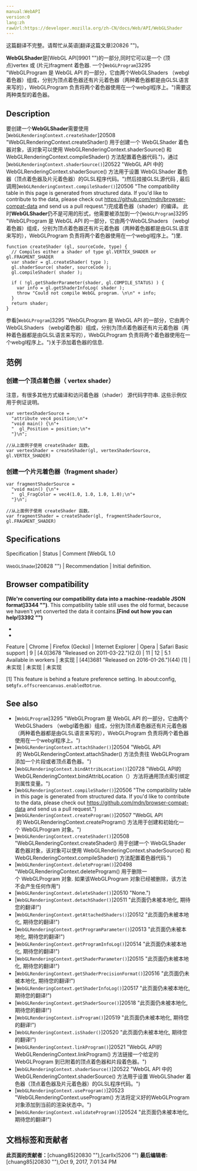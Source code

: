 ```yaml
---
manual:WebAPI
version:0
lang:zh
rawUrl:https://developer.mozilla.org/zh-CN/docs/Web/API/WebGLShader
---
```




这篇翻译不完整。请帮忙从英语[翻译这篇文章]20826 "")。






**WebGLShader**是[WebGL API]9901 "")的一部分,同时它可以是一个 (顶点)vertex 或 (片元)fragment 着色器. 一个[`WebGLProgram`]3295 "WebGLProgram 是 WebGL API 的一部分，它由两个WebGLShaders （webgl着色器）组成，分别为顶点着色器还有片元着色器（两种着色器都是由GLSL语言来写的），WebGLProgram 负责将两个着色器使用在一个webgl程序上。")需要这两种类型的着色器。


## Description<a name="Description"></a>


要创建一个**WebGLShader**需要使用[`WebGLRenderingContext.createShader`]20508 "WebGLRenderingContext.createShader() 用于创建一个 WebGLShader 着色器对象，该对象可以使用 WebGLRenderingContext.shaderSource() 和 WebGLRenderingContext.compileShader() 方法配置着色器代码.")，通过[`WebGLRenderingContext.shaderSource()`]20522 "WebGL API 中的 WebGLRenderingContext.shaderSource() 方法用于设置 WebGLShader 着色器（顶点着色器及片元着色器）的GLSL程序代码。")然后挂接GLSL源代码 , 最后调用[`WebGLRenderingContext.compileShader()`]20506 "The compatibility table in this page is generated from structured data. If you'd like to contribute to the data, please check out https://github.com/mdn/browser-compat-data and send us a pull request.")完成着色器（shader）的编译。 此时**WebGLShader**仍不是可用的形式，他需要被添加到一个[`WebGLProgram`]3295 "WebGLProgram 是 WebGL API 的一部分，它由两个WebGLShaders （webgl着色器）组成，分别为顶点着色器还有片元着色器（两种着色器都是由GLSL语言来写的），WebGLProgram 负责将两个着色器使用在一个webgl程序上。")里.


```
function createShader (gl, sourceCode, type) {
  // Compiles either a shader of type gl.VERTEX_SHADER or gl.FRAGMENT_SHADER
  var shader = gl.createShader( type );
  gl.shaderSource( shader, sourceCode );
  gl.compileShader( shader );

  if ( !gl.getShaderParameter(shader, gl.COMPILE_STATUS) ) {
    var info = gl.getShaderInfoLog( shader );
    throw "Could not compile WebGL program. \n\n" + info;
  }
  return shader;
}
```


参看[`WebGLProgram`]3295 "WebGLProgram 是 WebGL API 的一部分，它由两个WebGLShaders （webgl着色器）组成，分别为顶点着色器还有片元着色器（两种着色器都是由GLSL语言来写的），WebGLProgram 负责将两个着色器使用在一个webgl程序上。")关于添加着色器的信息.


## 范例<a name="范例"></a>

### 创建一个顶点着色器（ vertex shader）<a name="创建一个顶点着色器（_vertex_shader）"></a>


注意，有很多其他方式编译和访问着色器（shader） 源代码字符串. 这些示例仅用于例证说明。


```
var vertexShaderSource =
  "attribute vec4 position;\n"+
  "void main() {\n"+
  "  gl_Position = position;\n"+
  "}\n";

//从上面例子使用 createShader 函数。
var vertexShader = createShader(gl, vertexShaderSource, gl.VERTEX_SHADER)
```

### 创建一个片元着色器（fragment shader）<a name="创建一个片元着色器（fragment_shader）"></a>

```
var fragmentShaderSource =
  "void main() {\n"+
  "  gl_FragColor = vec4(1.0, 1.0, 1.0, 1.0);\n"+
  "}\n";

//从上面例子使用 createShader 函数。
var fragmentShader = createShader(gl, fragmentShaderSource, gl.FRAGMENT_SHADER)
```

## Specifications<a name="Specifications"></a>
Specification | Status | Comment 
[WebGL 1.0<br></br><small>WebGLShader</small>]20828 "") | Recommendation | Initial definition. 


## Browser compatibility<a name="Browser_compatibility"></a>


**[We&#39;re converting our compatibility data into a machine-readable JSON format]3344 "")**. This compatibility table still uses the old format, because we haven&#39;t yet converted the data it contains.**[Find out how you can help!]3392 "")**


* 
* 
Feature | Chrome | Firefox (Gecko) | Internet Explorer | Opera | Safari 
Basic support | 9 | [4.0]3678 "Released on 2011-03-22.")(2.0) | 11 | 12 | 5.1 
Available in workers | 未实现 | [44]3681 "Released on 2016-01-26.")(44) [1] | 未实现 | 未实现 | 未实现 






[1] This feature is behind a feature preference setting. In about:config, set`gfx.offscreencanvas.enabled`to`true`.


## See also<a name="See_also"></a>

* [`WebGLProgram`]3295 "WebGLProgram 是 WebGL API 的一部分，它由两个WebGLShaders （webgl着色器）组成，分别为顶点着色器还有片元着色器（两种着色器都是由GLSL语言来写的），WebGLProgram 负责将两个着色器使用在一个webgl程序上。")
* [`WebGLRenderingContext.attachShader()`]20504 "WebGL API  的 WebGLRenderingContext.attachShader() 方法负责往 WebGLProgram 添加一个片段或者顶点着色器。")
* [`WebGLRenderingContext.bindAttribLocation()`]20728 "WebGL API的WebGLRenderingContext.bindAttribLocation（）方法将通用顶点索引绑定到属性变量。")
* [`WebGLRenderingContext.compileShader()`]20506 "The compatibility table in this page is generated from structured data. If you'd like to contribute to the data, please check out https://github.com/mdn/browser-compat-data and send us a pull request.")
* [`WebGLRenderingContext.createProgram()`]20507 "WebGL API  的 WebGLRenderingContext.createProgram() 方法用于创建和初始化一个 WebGLProgram 对象。")
* [`WebGLRenderingContext.createShader()`]20508 "WebGLRenderingContext.createShader() 用于创建一个 WebGLShader 着色器对象，该对象可以使用 WebGLRenderingContext.shaderSource() 和 WebGLRenderingContext.compileShader() 方法配置着色器代码.")
* [`WebGLRenderingContext.deleteProgram()`]20498 "WebGLRenderingContext.deleteProgram() 用于删除一个 WebGLProgram 对象. 如果该WebGLProgram 对象已经被删除，该方法不会产生任何作用")
* [`WebGLRenderingContext.deleteShader()`]20510 "None.")
* [`WebGLRenderingContext.detachShader()`]20511 "此页面仍未被本地化, 期待您的翻译!")
* [`WebGLRenderingContext.getAttachedShaders()`]20512 "此页面仍未被本地化, 期待您的翻译!")
* [`WebGLRenderingContext.getProgramParameter()`]20513 "此页面仍未被本地化, 期待您的翻译!")
* [`WebGLRenderingContext.getProgramInfoLog()`]20514 "此页面仍未被本地化, 期待您的翻译!")
* [`WebGLRenderingContext.getShaderParameter()`]20515 "此页面仍未被本地化, 期待您的翻译!")
* [`WebGLRenderingContext.getShaderPrecisionFormat()`]20516 "此页面仍未被本地化, 期待您的翻译!")
* [`WebGLRenderingContext.getShaderInfoLog()`]20517 "此页面仍未被本地化, 期待您的翻译!")
* [`WebGLRenderingContext.getShaderSource()`]20518 "此页面仍未被本地化, 期待您的翻译!")
* [`WebGLRenderingContext.isProgram()`]20519 "此页面仍未被本地化, 期待您的翻译!")
* [`WebGLRenderingContext.isShader()`]20520 "此页面仍未被本地化, 期待您的翻译!")
* [`WebGLRenderingContext.linkProgram()`]20521 "WebGL API的WebGLRenderingContext.linkProgram() 方法链接一个给定的WebGLProgram 到已附着的顶点着色器和片段着色器。")
* [`WebGLRenderingContext.shaderSource()`]20522 "WebGL API 中的 WebGLRenderingContext.shaderSource() 方法用于设置 WebGLShader 着色器（顶点着色器及片元着色器）的GLSL程序代码。")
* [`WebGLRenderingContext.useProgram()`]20523 "WebGLRenderingContext.useProgram() 方法将定义好的WebGLProgram 对象添加到当前的渲染状态中。")
* [`WebGLRenderingContext.validateProgram()`]20524 "此页面仍未被本地化, 期待您的翻译!")



## 文档标签和贡献者
**此页面的贡献者：**[chuang85]20830 ""),[carllx]5206 "")
**最后编辑者:**[chuang85]20830 ""),<time>Oct 9, 2017, 7:01:34 PM</time>


